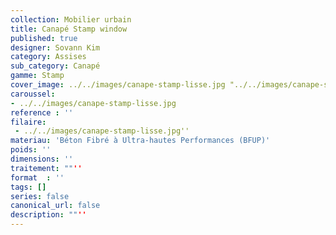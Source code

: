 ```yaml
---
collection: Mobilier urbain
title: Canapé Stamp window
published: true
designer: Sovann Kim
category: Assises
sub_category: Canapé
gamme: Stamp
cover_image: ../../images/canape-stamp-lisse.jpg "../../images/canape-stamp-window.jpg"
caroussel: 
- ../../images/canape-stamp-lisse.jpg
reference : ''
filaire: 
 - ../../images/canape-stamp-lisse.jpg''
materiau: 'Béton Fibré à Ultra-hautes Performances (BFUP)'
poids: ''
dimensions: ''
traitement: ""''
format  : ''
tags: []
series: false
canonical_url: false
description: ""''
---
```

